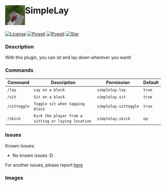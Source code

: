 <h1>SimpleLay<img src="https://github.com/brokiem/SimpleLay/blob/master/assets/logo.PNG" height="64" width="64" align="left" alt=""></h1><br>

[![License](https://img.shields.io/github/license/brokiem/SimpleLay)](https://github.com/brokiem/SimpleLay)
[![Poggit](https://poggit.pmmp.io/shield.state/SimpleLay)](https://poggit.pmmp.io/p/SimpleLay)
[![Poggit](https://poggit.pmmp.io/shield.dl.total/SimpleLay)](https://poggit.pmmp.io/p/SimpleLay)
[![Star](https://img.shields.io/github/stars/brokiem/SimpleLay)](https://github.com/brokiem/SimpleLay/stargazers) <br>

### Description

With this plugin, you can sit and lay down wherever you want!

### Commands

| Command | Description | Permission | Default |
| --- | --- | --- | --- |
| ```/lay``` | ```Lay on a block``` | ```simplelay.lay``` | ```true``` |
| ```/sit``` | ```Sit on a block``` | ```simplelay.sit``` | ```true``` |
| ```/sittoggle``` | ```Toggle sit when tapping block``` | ```simplelay.sittoggle``` | ```true``` |
| ```/skick``` | ```Kick the player from a sitting or laying location``` | ```simplelay.skick``` | ```op``` |

### Issues

Known Issues:

- No known issues :D

For another issues, please report [here](https://github.com/brokiem/SimpleLay/issues/new)

### Images

<img src="https://github.com/brokiem/SimpleLay/blob/master/assets/laying1.PNG" alt="">
<img src="https://github.com/brokiem/SimpleLay/blob/master/assets/sit1.PNG" alt="">
